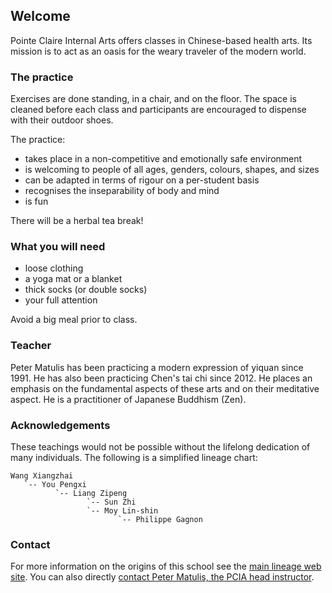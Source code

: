 ## Welcome

Pointe Claire Internal Arts offers classes in Chinese-based health arts. Its mission is to act as an oasis for the weary traveler of the modern world. 

### The practice

Exercises are done standing, in a chair, and on the floor. The space is cleaned before each class and participants are encouraged to dispense with their outdoor shoes.

The practice:

- takes place in a non-competitive and emotionally safe environment
- is welcoming to people of all ages, genders, colours, shapes, and sizes
- can be adapted in terms of rigour on a per-student basis
- recognises the inseparability of body and mind
- is fun

There will be a herbal tea break!

### What you will need

- loose clothing
- a yoga mat or a blanket
- thick socks (or double socks)
- your full attention

Avoid a big meal prior to class.

### Teacher

Peter Matulis has been practicing a modern expression of yiquan since 1991. He has also been practicing Chen's tai chi since 2012. He places an emphasis on the fundamental aspects of these arts and on their meditative aspect. He is a practitioner of Japanese Buddhism (Zen).

### Acknowledgements

These teachings would not be possible without the lifelong dedication of many individuals. The following is a simplified lineage chart:

```
Wang Xiangzhai
   `-- You Pengxi
          `-- Liang Zipeng
                 `-- Sun Zhi
                 `-- Moy Lin-shin
                        `-- Philippe Gagnon
```

### Contact

For more information on the origins of this school see the [main lineage web site](https://taichinuances.com/). You can also directly [contact Peter Matulis, the PCIA head instructor](mailto:pmatulis@gmail.com).
